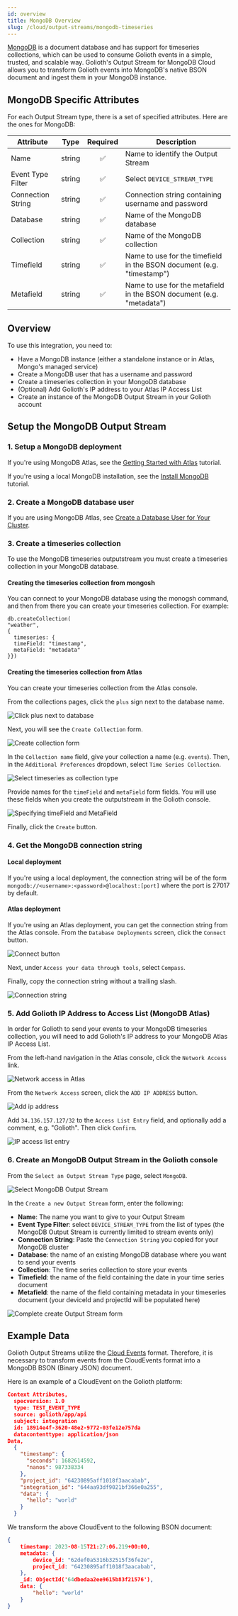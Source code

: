 ```yaml
---
id: overview
title: MongoDB Overview
slug: /cloud/output-streams/mongodb-timeseries
---
```


[MongoDB](https://www.mongodb.com/) is a document database and has
support for timeseries collections, which can be used to consume Golioth
events in a simple, trusted, and scalable way. Golioth's Output Stream for
MongoDB Cloud allows you to transform Golioth events into MongoDB's native
BSON document and ingest them in your MongoDB instance.

## MongoDB Specific Attributes

For each Output Stream type, there is a set of specified attributes. Here are
the ones for MongoDB:

| Attribute          | Type   | Required | Description |
| ------------------ | ------ |:--------:| ----------- |
| Name               | string | ✅       | Name to identify the Output Stream |
| Event Type Filter  | string | ✅       | Select `DEVICE_STREAM_TYPE` |
| Connection String  | string | ✅       | Connection string containing username and password |
| Database           | string | ✅       | Name of the MongoDB database |
| Collection         | string | ✅       | Name of the MongoDB collection |
| Timefield          | string | ✅       | Name to use for the timefield in the BSON document (e.g. "timestamp")|
| Metafield          | string | ✅       | Name to use for the metafield in the BSON document (e.g. "metadata")|

## Overview

To use this integration, you need to:

- Have a MongoDB instance (either a standalone instance or in Atlas, Mongo's
  managed service)
- Create a MongoDB user that has a username and password
- Create a timeseries collection in your MongoDB database
- (Optional) Add Golioth's IP address to your Atlas IP Access List
- Create an instance of the MongoDB Output Stream in your Golioth account

## Setup the MongoDB Output Stream

### 1. Setup a MongoDB deployment

If you're using MongoDB Atlas, see the [Getting Started with
Atlas](https://www.mongodb.com/docs/atlas/getting-started/) tutorial.

If you're using a local MongoDB installation, see the [Install
MongoDB](https://www.mongodb.com/docs/manual/installation/#std-label-tutorial-installation)
tutorial.

### 2. Create a MongoDB database user

If you are using MongoDB Atlas, see [Create a Database User for Your
Cluster](https://www.mongodb.com/docs/atlas/tutorial/create-mongodb-user-for-cluster/).

### 3. Create a timeseries collection

To use the MongoDB timeseries outputstream you must create a timeseries
collection in your MongoDB database.

#### Creating the timeseries collection from mongosh

You can connect to your MongoDB database using the monogsh command, and then
from there you can create your timeseries collection. For example:

```
db.createCollection(
"weather",
{
  timeseries: {
  timeField: "timestamp",
  metaField: "metadata"
}})
```

#### Creating the timeseries collection from Atlas

You can create your timeseries collection from the Atlas console.

From the collections pages, click the `plus` sign next to the database name.

![Click plus next to database](./assets/create-collection-button.png)

Next, you will see the `Create Collection` form.

![Create collection form](./assets/create-collection-form.png)

In the `Collection name` field, give your collection a name (e.g. `events`).
Then, in the `Additional Preferences` dropdown, select `Time Series Collection`.

![Select timeseries as collection type](./assets/choosing-timeseries-additional-prefs.png)

Provide names for the `timeField` and `metaField` form fields. You will use
these fields when you create the outputstream in the Golioth console.

![Specifying timeField and MetaField](./assets/timefield-metafield-form.png)

Finally, click the `Create` button.

### 4. Get the MongoDB connection string

#### Local deployment

If you're using a local deployment, the connection string will be of the form
`mongodb://<username>:<password>@localhost:[port]` where the port is 27017 by
default.

#### Atlas deployment

If you're using an Atlas deployment, you can get the connection string from the
Atlas console. From the `Database Deployments` screen, click the `Connect`
button.

![Connect button](./assets/atlas-connect-button.png)

Next, under `Access your data through tools`, select `Compass`.

Finally, copy the connection string without a trailing slash.

![Connection string](./assets/atlas-connection-string.png)

### 5. Add Golioth IP Address to Access List (MongoDB Atlas)
In order for Golioth to send your events to your MongoDB timeseries collection,
you will need to add Golioth's IP address to your MongoDB Atlas IP Access List.

From the left-hand navigation in the Atlas console, click the `Network Access`
link.

![Network access in Atlas](./assets/atlas-network-access.png)

From the `Network Access` screen, click the `ADD IP ADDRESS` button.

![Add ip address](./assets/add-ip-address.png)

Add `34.136.157.127/32` to the `Access List Entry` field, and optionally add a
comment, e.g. "Golioth". Then click `Confirm`.

![IP access list entry](./assets/ip-access-list-entry.png)

### 6. Create an MongoDB Output Stream in the Golioth console

From the `Select an Output Stream Type` page, select `MongoDB`.

![Select MongoDB Output Stream](./assets/select-outputstream.png)

In the `Create a new Output Stream` form, enter the following:

* **Name**: The name you want to give to your Output Stream
* **Event Type Filter**: select `DEVICE_STREAM_TYPE` from the list of types (the
  MongoDB Output Stream is currently limited to stream events only)
* **Connection String**: Paste the `Connection String` you copied for your
  MongoDB cluster
* **Database**: the name of an existing MongoDB database where you want to send
  your events
* **Collection**: The time series collection to store your events
* **Timefield**: the name of the field containing the date in your time series
  document
* **Metafield**: the name of the field containing metadata in your timeseries
  document (your deviceId and projectId will be populated here)

![Complete create Output Stream form](./assets/create-outputstream-form.png)

## Example Data

Golioth Output Streams utilize the [Cloud Events](https://cloudevents.io/)
format. Therefore, it is necessary to transform events from the CloudEvents
format into a MongoDB BSON (Binary JSON) document.

Here is an example of a CloudEvent on the Golioth platform:

```json
Context Attributes,
  specversion: 1.0
  type: TEST_EVENT_TYPE
  source: golioth/app/api
  subject: integration
  id: 18914e4f-3620-48e2-9772-03fe12e757da
  datacontenttype: application/json
Data,
  {
    "timestamp": {
      "seconds": 1682614592,
      "nanos": 987338334
    },
    "project_id": "64230895aff1018f3aacabab",
    "integration_id": "644aa93df9021bf366e0a255",
    "data": {
      "hello": "world"
    }
  }
```

We transform the above CloudEvent to the following BSON document:

```json
{
    timestamp: 2023-08-15T21:27:06.219+00:00,
    metadata: {
        device_id: "62def0a5316b32515f36fe2e",
        project_id: "64230895aff1018f3aacabab",
    },
    _id: ObjectId('64dbedaa2ee9615b83f21576'),
    data: {
        "hello": "world"
    }
}
```
